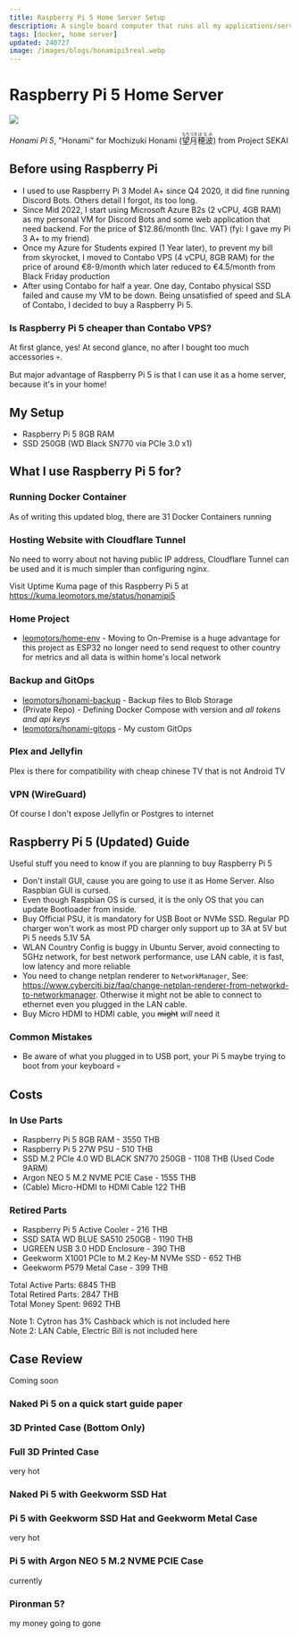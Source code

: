```yaml
---
title: Raspberry Pi 5 Home Server Setup
description: A single board computer that runs all my applications/services using Docker
tags: [docker, home server]
updated: 240727
image: /images/blogs/honamipi5real.webp
---
```


# Raspberry Pi 5 Home Server

![](/images/blogs/honamipi5real.webp)

_Honami Pi 5_, "Honami" for Mochizuki Honami (<ruby>望月<rt>もちづき</rt></ruby><ruby>穂波<rt>ほなみ</rt></ruby>)
from Project SEKAI

## Before using Raspberry Pi

- I used to use Raspberry Pi 3 Model A+ since Q4 2020, it did fine running Discord Bots. Others detail I forgot, its too long.
- Since Mid 2022, I start using Microsoft Azure B2s (2 vCPU, 4GB RAM) as my personal VM for Discord Bots and some web application that need backend. For the price of $12.86/month (Inc. VAT) (fyi: I gave my Pi 3 A+ to my friend)
- Once my Azure for Students expired (1 Year later), to prevent my bill from skyrocket, I moved to Contabo VPS (4 vCPU, 8GB RAM) for the price of around €8-9/month which later reduced to €4.5/month from Black Friday production
- After using Contabo for half a year. One day, Contabo physical SSD failed and cause my VM to be down. Being unsatisfied of speed and SLA of Contabo, I decided to buy a Raspberry Pi 5.

### Is Raspberry Pi 5 cheaper than Contabo VPS?

At first glance, yes! At second glance, no after I bought too much accessories 💀.

But major advantage of Raspberry Pi 5 is that I can use it as a home server, because it's in your home!

## My Setup

- Raspberry Pi 5 8GB RAM
- SSD 250GB (WD Black SN770 via PCIe 3.0 x1)

## What I use Raspberry Pi 5 for?

### Running Docker Container

As of writing this updated blog, there are 31 Docker Containers running

### Hosting Website with Cloudflare Tunnel

No need to worry about not having public IP address, Cloudflare Tunnel can be used
and it is much simpler than configuring nginx.

Visit Uptime Kuma page of this Raspberry Pi 5 at https://kuma.leomotors.me/status/honamipi5

### Home Project

- [leomotors/home-env](https://github.com/leomotors/home-env) - Moving to On-Premise is
  a huge advantage for this project as ESP32 no longer need to send request to
  other country for metrics and all data is within home's local network

### Backup and GitOps

- [leomotors/honami-backup](https://github.com/leomotors/honami-backup) - Backup files to Blob Storage
- (Private Repo) - Defining Docker Compose with version and _all tokens and api keys_
- [leomotors/honami-gitops](https://github.com/leomotors/honami-gitops) - My custom GitOps

### Plex and Jellyfin

Plex is there for compatibility with cheap chinese TV that is not Android TV

### VPN (WireGuard)

Of course I don't expose Jellyfin or Postgres to internet

## Raspberry Pi 5 (Updated) Guide

Useful stuff you need to know if you are planning to buy Raspberry Pi 5

- Don't install GUI, cause you are going to use it as Home Server. Also Raspbian GUI is cursed.
- Even though Raspbian OS is cursed, it is the only OS that you can update Bootloader from inside.
- Buy Official PSU, it is mandatory for USB Boot or NVMe SSD. Regular PD charger won't work
  as most PD charger only support up to 3A at 5V but Pi 5 needs 5.1V 5A
- WLAN Country Config is buggy in Ubuntu Server, avoid connecting to 5GHz network,
  for best network performance, use LAN cable, it is fast, low latency and more reliable
- You need to change netplan renderer to `NetworkManager`, See: https://www.cyberciti.biz/faq/change-netplan-renderer-from-networkd-to-networkmanager. Otherwise it might not
  be able to connect to ethernet even you plugged in the LAN cable.
- Buy Micro HDMI to HDMI cable, you ~~might~~ _will_ need it

### Common Mistakes

- Be aware of what you plugged in to USB port, your Pi 5 maybe trying to boot
  from your keyboard 💀

## Costs

### In Use Parts

- Raspberry Pi 5 8GB RAM - 3550 THB
- Raspberry Pi 5 27W PSU - 510 THB
- SSD M.2 PCIe 4.0 WD BLACK SN770 250GB - 1108 THB (Used Code 9ARM)
- Argon NEO 5 M.2 NVME PCIE Case - 1555 THB
- (Cable) Micro-HDMI to HDMI Cable 122 THB

### Retired Parts

- Raspberry Pi 5 Active Cooler - 216 THB
- SSD SATA WD BLUE SA510 250GB - 1190 THB
- UGREEN USB 3.0 HDD Enclosure - 390 THB
- Geekworm X1001 PCIe to M.2 Key-M NVMe SSD - 652 THB
- Geekworm P579 Metal Case - 399 THB

Total Active Parts: 6845 THB  
Total Retired Parts: 2847 THB  
Total Money Spent: 9692 THB

Note 1: Cytron has 3% Cashback which is not included here  
Note 2: LAN Cable, Electric Bill is not included here

## Case Review

Coming soon

### Naked Pi 5 on a quick start guide paper

### 3D Printed Case (Bottom Only)

### Full 3D Printed Case

very hot

### Naked Pi 5 with Geekworm SSD Hat

### Pi 5 with Geekworm SSD Hat and Geekworm Metal Case

very hot

### Pi 5 with Argon NEO 5 M.2 NVME PCIE Case

currently

### Pironman 5?

my money going to gone
